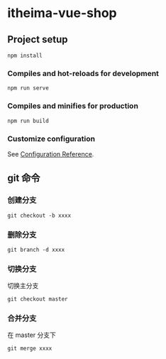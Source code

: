 # itheima-vue-shop

## Project setup

```node
npm install
```

### Compiles and hot-reloads for development

```node
npm run serve
```

### Compiles and minifies for production

```node
npm run build
```

### Customize configuration

See [Configuration Reference](https://cli.vuejs.org/config/).

## git 命令

### 创建分支

```git
git checkout -b xxxx
```

### 删除分支

```git
git branch -d xxxx
```

### 切换分支

切换主分支

```
git checkout master
```

### 合并分支

在 master 分支下

```git
git merge xxxx
```
